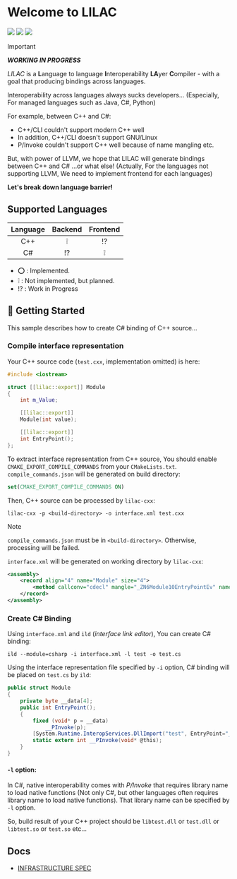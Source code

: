 # Welcome to LILAC

![](https://img.shields.io/github/license/Sharp0802/lilac)
![](https://img.shields.io/github/repo-size/Sharp0802/lilac)
![](https://img.shields.io/github/commit-activity/m/Sharp0802/lilac)

> [!IMPORTANT]
> ***WORKING IN PROGRESS***

*LILAC* is a **L**anguage to language **I**nteroperability **LA**yer **C**ompiler -
with a goal that producing bindings across languages.

Interoperability across languages always sucks developers...
(Especially, For managed languages such as Java, C#, Python)

For example, between C++ and C#:

- C++/CLI couldn't support modern C++ well
- In addition, C++/CLI doesn't support GNU/Linux
- P/Invoke couldn't support C++ well because of name mangling etc.

But, with power of LLVM, we hope that LILAC will generate bindings between C++ and C# ...or what else!
(Actually, For the languages not supporting LLVM, We need to implement frontend for each languages)

**Let's break down language barrier!**

## Supported Languages

| Language |      Backend       |      Frontend      |
|:--------:|:------------------:|:------------------:|
|   C++    | :grey_exclamation: |   :interrobang:    |
|    C#    |   :interrobang:    | :grey_exclamation: |

- :o: : Implemented.
- :grey_exclamation: : Not implemented, but planned.
- :interrobang: : Work in Progress

## :tada: Getting Started

This sample describes how to create C# binding of C++ source...

### Compile interface representation

Your C++ source code (`test.cxx`, implementation omitted) is here:

```c++
#include <iostream>

struct [[lilac::export]] Module
{
    int m_Value;

    [[lilac::export]]
    Module(int value);

    [[lilac::export]]
    int EntryPoint();
};
```

To extract interface representation from C++ source,
You should enable `CMAKE_EXPORT_COMPILE_COMMANDS` from your `CMakeLists.txt`.
`compile_commands.json` will be generated on build directory:

```cmake
set(CMAKE_EXPORT_COMPILE_COMMANDS ON)
```

Then, C++ source can be processed by `lilac-cxx`:

```
lilac-cxx -p <build-directory> -o interface.xml test.cxx
```

> [!NOTE]
> `compile_commands.json` must be in `<build-directory>`.
> Otherwise, processing will be failed.

`interface.xml` will be generated on working directory by `lilac-cxx`:

```xml
<assembly>
    <record align="4" name="Module" size="4">
        <method callconv="cdecl" mangle="_ZN6Module10EntryPointEv" name="EntryPoint" return="__s32"/>
    </record>
</assembly>
```

### Create C# Binding

Using `interface.xml` and `ild` (*interface link editor*),
You can create C# binding:

```
ild --module=csharp -i interface.xml -l test -o test.cs
```

Using the interface representation file specified by `-i` option,
C# binding will be placed on `test.cs` by `ild`:

```c#
public struct Module
{
	private byte __data[4];
	public int EntryPoint();
	{
		fixed (void* p = __data)
			__PInvoke(p);
		[System.Runtime.InteropServices.DllImport("test", EntryPoint="_ZN6Module10EntryPointEv", ExactSpelling=true)]
		static extern int __PInvoke(void* @this);
	}
}
```

#### `-l` option:

In C#, native interoperability comes with *P/Invoke* that requires library name to load native functions
(Not only C#, but other languages often requires library name to load native functions).
That library name can be specified by `-l` option.

So, build result of your C++ project should be `libtest.dll` or `test.dll` or `libtest.so` or `test.so` etc...

## Docs

- [INFRASTRUCTURE SPEC](docs/INFRASTRUCTURE.md)
